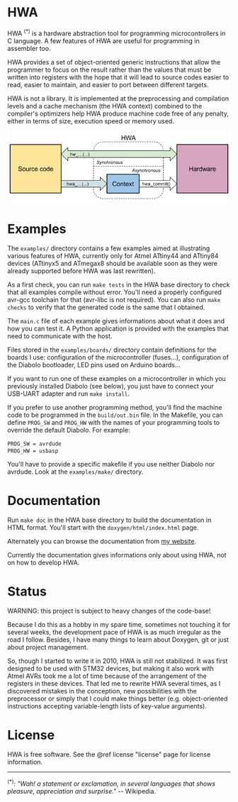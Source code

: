 
HWA
===

HWA <sup>(*)</sup> is a hardware abstraction tool for programming
microcontrollers in C language. A few features of HWA are useful for programming
in assembler too.

HWA provides a set of object-oriented generic instructions that allow the
programmer to focus on the result rather than the values that must be written
into registers with the hope that it will lead to source codes easier to read,
easier to maintain, and easier to port between different targets.

HWA is not a library. It is implemented at the preprocessing and compilation
levels and a cache mechanism (the HWA context) combined to the compiler's
optimizers help HWA produce machine code free of any penalty, either in terms of
size, execution speed or memory used.

![](doxygen/hwa_principle.jpeg)


Examples
========

The `examples/` directory contains a few examples aimed at illustrating various
features of HWA, currently only for Atmel ATtiny44 and ATtiny84 devices
(ATtinyx5 and ATmegax8 should be available soon as they were already supported
before HWA was last rewritten).

As a first check, you can run `make tests` in the HWA base directory to check
that all examples compile without error. You'll need a properly configured
avr-gcc toolchain for that (avr-libc is not required). You can also run `make
checks` to verify that the generated code is the same that I obtained.

The `main.c` file of each example gives informations about what it does and how
you can test it. A Python application is provided with the examples that need to
communicate with the host.

Files stored in the `examples/boards/` directory contain definitions for the
boards I use: configuration of the microcontroller (fuses...), configuration of
the Diabolo bootloader, LED pins used on Arduino boards...

If you want to run one of these examples on a microcontroller in which you
previously installed Diabolo (see below), you just have to connect your USB-UART
adapter and run `make install`.

If you prefer to use another programming method, you'll find the machine code to
be programmed in the `build/out.bin` file. In the Makefile, you can define
`PROG_SW` and `PROG_HW` with the names of your programming tools to override the
default Diabolo. For example:

    PROG_SW = avrdude
    PROG_HW = usbasp

You'll have to provide a specific makefile if you use neither Diabolo nor
avrdude. Look at the `examples/make/` directory.


Documentation
=============

Run `make doc` in the HWA base directory to build the documentation in HTML
format. You'll start with the `doxygen/html/index.html` page.

Alternately you can browse the documentation from [my
website](http://duparq.free.fr/hwa/index.html).

Currently the documentation gives informations only about using HWA, not on how
to develop HWA.


Status
======

WARNING: this project is subject to heavy changes of the code-base!

Because I do this as a hobby in my spare time, sometimes not touching it for
several weeks, the development pace of HWA is as much irregular as the road I
follow. Besides, I have many things to learn about Doxygen, git or just about
project management.

So, though I started to write it in 2010, HWA is still not stabilized. It was
first designed to be used with STM32 devices, but making it also work with Atmel
AVRs took me a lot of time because of the arrangement of the registers in these
devices. That led me to rewrite HWA several times, as I discovered mistakes in
the conception, new possibilities with the preprocessor or simply that I could
make things better (e.g. object-oriented instructions accepting variable-length
lists of key-value arguments).


License
=======

HWA is free software. See the @ref license "license" page for license
information.

<hr>

<sup>(*)</sup>: <i>"Wah! a statement or exclamation, in several languages that
shows pleasure, appreciation and surprise."</i> -- Wikipedia.

